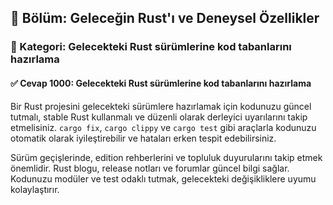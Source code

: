 ## 📘 Bölüm: Geleceğin Rust'ı ve Deneysel Özellikler  
### 🔹 Kategori: Gelecekteki Rust sürümlerine kod tabanlarını hazırlama  
#### ✅ Cevap 1000: Gelecekteki Rust sürümlerine kod tabanlarını hazırlama

Bir Rust projesini gelecekteki sürümlere hazırlamak için kodunuzu güncel tutmalı, stable Rust kullanmalı ve düzenli olarak derleyici uyarılarını takip etmelisiniz. `cargo fix`, `cargo clippy` ve `cargo test` gibi araçlarla kodunuzu otomatik olarak iyileştirebilir ve hataları erken tespit edebilirsiniz.

Sürüm geçişlerinde, edition rehberlerini ve topluluk duyurularını takip etmek önemlidir. Rust blogu, release notları ve forumlar güncel bilgi sağlar. Kodunuzu modüler ve test odaklı tutmak, gelecekteki değişikliklere uyumu kolaylaştırır.
